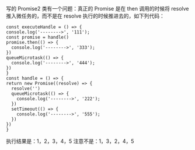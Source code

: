写的 Promise2 类有一个问题：真正的 Promise 是在 then 调用的时候将 resolve 推入微任务的，而不是在 resolve 执行的时候推进去的，如下列代码：
  ```
  const executeHandle = () => {
  console.log('-------->', '111');
  const promise = handle()
  promise.then(() => {
    console.log('-------->', '333');
  })
  queueMicrotask(() => {
    console.log('-------->', '444');
  })
}
const handle = () => {
  return new Promise((resolve) => {
    resolve('')
    queueMicrotask(() => {
      console.log('-------->', '222');
    })
    setTimeout(() => {
      console.log('-------->', '555');
    })
  })
}
```
执行结果是：1，2，3，4，5
注意不是：1，3，2，4，5
